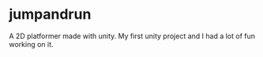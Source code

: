 # jumpandrun
A 2D platformer made with unity. My first unity project and I had a lot of fun working on it.
